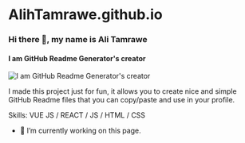 # AlihTamrawe.github.io
### Hi there 👋, my name is Ali Tamrawe
#### I am GitHub Readme Generator's creator
![I am GitHub Readme Generator's creator](https://AlihTamrawe.github.io/github-profile-readme-generator/images/banner.png)

I made this project just for fun, it allows you to create nice and simple GitHub Readme files that you can copy/paste and use in your profile.

Skills: VUE JS / REACT / JS / HTML / CSS

- 🔭 I’m currently working on this page. 




